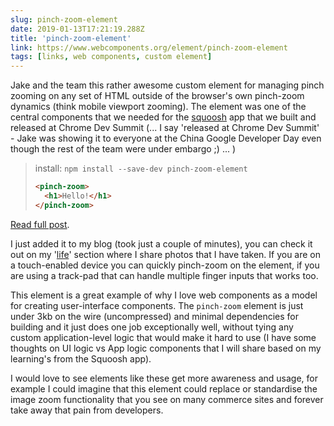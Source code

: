 ```yaml
---
slug: pinch-zoom-element
date: 2019-01-13T17:21:19.288Z
title: 'pinch-zoom-element'
link: https://www.webcomponents.org/element/pinch-zoom-element
tags: [links, web components, custom element]
---
```

Jake and the team this rather awesome custom element for managing pinch zooming on any set of HTML outside of the browser's own pinch-zoom dynamics (think mobile viewport zooming). The element was one of the central components that we needed for the [squoosh](https://squoosh.app/) app that we built and released at Chrome Dev Summit (... I say 'released at Chrome Dev Summit' - Jake was showing it to everyone at the China Google Developer Day even though the rest of the team were under embargo ;) ... )

> install: `npm install --save-dev pinch-zoom-element`
> 
> ```HTML
> <pinch-zoom>
>   <h1>Hello!</h1>
> </pinch-zoom>
> ```

[Read full post](https://www.webcomponents.org/element/pinch-zoom-element).

I just added it to my blog (took just a couple of minutes), you can check it out on my '[life](https://paul.kinlan.me/life/img_20170711_063830/)' section where I share photos that I have taken. If you are on a touch-enabled device you can quickly pinch-zoom on the element, if you are using a track-pad that can handle multiple finger inputs that works too.

This element is a great example of why I love web components as a model for creating user-interface components. The `pinch-zoom` element is just under 3kb on the wire (uncompressed) and minimal dependencies for building and it just does one job exceptionally well, without tying any custom application-level logic that would make it hard to use (I have some thoughts on UI logic vs App logic components that I will share based on my learning's from the Squoosh app).

I would love to see elements like these get more awareness and usage, for example I could imagine that this element could replace or standardise the image zoom functionality that you see on many commerce sites and forever take away that pain from developers.
